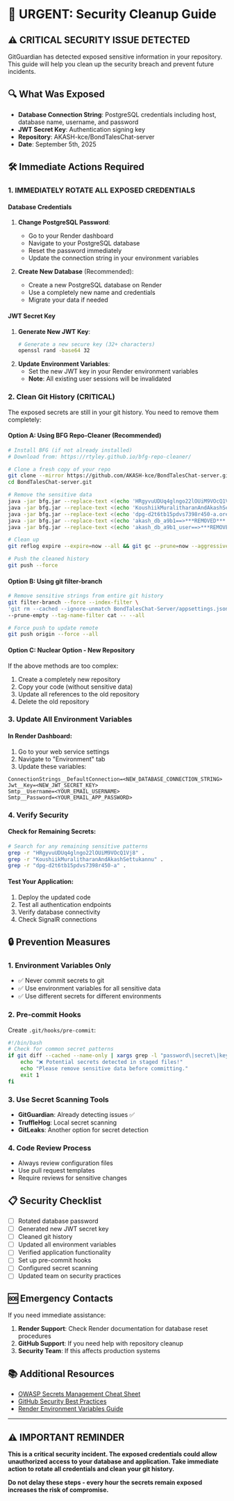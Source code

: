 # 🚨 URGENT: Security Cleanup Guide

## ⚠️ CRITICAL SECURITY ISSUE DETECTED

GitGuardian has detected exposed sensitive information in your repository. This guide will help you clean up the security breach and prevent future incidents.

## 🔍 What Was Exposed

- **Database Connection String**: PostgreSQL credentials including host, database name, username, and password
- **JWT Secret Key**: Authentication signing key
- **Repository**: AKASH-kce/BondTalesChat-server
- **Date**: September 5th, 2025

## 🛠️ Immediate Actions Required

### 1. **IMMEDIATELY ROTATE ALL EXPOSED CREDENTIALS**

#### Database Credentials
1. **Change PostgreSQL Password**:
   - Go to your Render dashboard
   - Navigate to your PostgreSQL database
   - Reset the password immediately
   - Update the connection string in your environment variables

2. **Create New Database** (Recommended):
   - Create a new PostgreSQL database on Render
   - Use a completely new name and credentials
   - Migrate your data if needed

#### JWT Secret Key
1. **Generate New JWT Key**:
   ```bash
   # Generate a new secure key (32+ characters)
   openssl rand -base64 32
   ```
2. **Update Environment Variables**:
   - Set the new JWT key in your Render environment variables
   - **Note**: All existing user sessions will be invalidated

### 2. **Clean Git History** (CRITICAL)

The exposed secrets are still in your git history. You need to remove them completely:

#### Option A: Using BFG Repo-Cleaner (Recommended)
```bash
# Install BFG (if not already installed)
# Download from: https://rtyley.github.io/bfg-repo-cleaner/

# Clone a fresh copy of your repo
git clone --mirror https://github.com/AKASH-kce/BondTalesChat-server.git
cd BondTalesChat-server.git

# Remove the sensitive data
java -jar bfg.jar --replace-text <(echo 'HRgyvuUDUq4glngo22lOUiM9VOcQ1Vj8==>***REMOVED***')
java -jar bfg.jar --replace-text <(echo 'KoushiikMuralitharanAndAkashSettukannu==>***REMOVED***')
java -jar bfg.jar --replace-text <(echo 'dpg-d2t6tb15pdvs7398r450-a.oregon-postgres.render.com==>***REMOVED***')
java -jar bfg.jar --replace-text <(echo 'akash_db_a9b1==>***REMOVED***')
java -jar bfg.jar --replace-text <(echo 'akash_db_a9b1_user==>***REMOVED***')

# Clean up
git reflog expire --expire=now --all && git gc --prune=now --aggressive

# Push the cleaned history
git push --force
```

#### Option B: Using git filter-branch
```bash
# Remove sensitive strings from entire git history
git filter-branch --force --index-filter \
'git rm --cached --ignore-unmatch BondTalesChat-Server/appsettings.json' \
--prune-empty --tag-name-filter cat -- --all

# Force push to update remote
git push origin --force --all
```

#### Option C: Nuclear Option - New Repository
If the above methods are too complex:
1. Create a completely new repository
2. Copy your code (without sensitive data)
3. Update all references to the old repository
4. Delete the old repository

### 3. **Update All Environment Variables**

#### In Render Dashboard:
1. Go to your web service settings
2. Navigate to "Environment" tab
3. Update these variables:

```
ConnectionStrings__DefaultConnection=<NEW_DATABASE_CONNECTION_STRING>
Jwt__Key=<NEW_JWT_SECRET_KEY>
Smtp__Username=<YOUR_EMAIL_USERNAME>
Smtp__Password=<YOUR_EMAIL_APP_PASSWORD>
```

### 4. **Verify Security**

#### Check for Remaining Secrets:
```bash
# Search for any remaining sensitive patterns
grep -r "HRgyvuUDUq4glngo22lOUiM9VOcQ1Vj8" .
grep -r "KoushiikMuralitharanAndAkashSettukannu" .
grep -r "dpg-d2t6tb15pdvs7398r450-a" .
```

#### Test Your Application:
1. Deploy the updated code
2. Test all authentication endpoints
3. Verify database connectivity
4. Check SignalR connections

## 🔒 Prevention Measures

### 1. **Environment Variables Only**
- ✅ Never commit secrets to git
- ✅ Use environment variables for all sensitive data
- ✅ Use different secrets for different environments

### 2. **Pre-commit Hooks**
Create `.git/hooks/pre-commit`:
```bash
#!/bin/bash
# Check for common secret patterns
if git diff --cached --name-only | xargs grep -l "password\|secret\|key\|token" 2>/dev/null; then
    echo "❌ Potential secrets detected in staged files!"
    echo "Please remove sensitive data before committing."
    exit 1
fi
```

### 3. **Use Secret Scanning Tools**
- **GitGuardian**: Already detecting issues ✅
- **TruffleHog**: Local secret scanning
- **GitLeaks**: Another option for secret detection

### 4. **Code Review Process**
- Always review configuration files
- Use pull request templates
- Require reviews for sensitive changes

## 📋 Security Checklist

- [ ] Rotated database password
- [ ] Generated new JWT secret key
- [ ] Cleaned git history
- [ ] Updated all environment variables
- [ ] Verified application functionality
- [ ] Set up pre-commit hooks
- [ ] Configured secret scanning
- [ ] Updated team on security practices

## 🆘 Emergency Contacts

If you need immediate assistance:
1. **Render Support**: Check Render documentation for database reset procedures
2. **GitHub Support**: If you need help with repository cleanup
3. **Security Team**: If this affects production systems

## 📚 Additional Resources

- [OWASP Secrets Management Cheat Sheet](https://cheatsheetseries.owasp.org/cheatsheets/Secrets_Management_Cheat_Sheet.html)
- [GitHub Security Best Practices](https://docs.github.com/en/code-security/security-advisories)
- [Render Environment Variables Guide](https://render.com/docs/environment-variables)

---

## ⚠️ IMPORTANT REMINDER

**This is a critical security incident. The exposed credentials could allow unauthorized access to your database and application. Take immediate action to rotate all credentials and clean your git history.**

**Do not delay these steps - every hour the secrets remain exposed increases the risk of compromise.**
